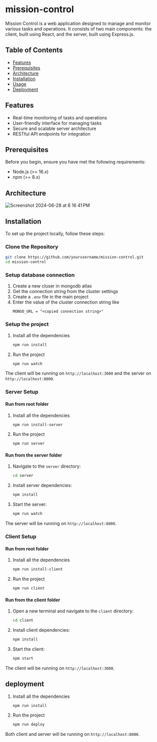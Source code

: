 # mission-control

Mission Control is a web application designed to manage and monitor various tasks and operations. It consists of two main components: the client, built using React, and the server, built using Express.js.

## Table of Contents

- [Features](#features)
- [Prerequisites](#prerequisites)
- [Architecture](#architecture)
- [Installation](#installation)
- [Usage](#usage)
- [Deployment](#deployment)

## Features

- Real-time monitoring of tasks and operations
- User-friendly interface for managing tasks
- Secure and scalable server architecture
- RESTful API endpoints for integration

## Prerequisites

Before you begin, ensure you have met the following requirements:

- Node.js (>= 16.x)
- npm (>= 8.x)

## Architecture

![Screenshot 2024-06-28 at 6 16 41 PM](https://github.com/arcw76183450/mission-control/assets/126561169/2d7428d0-fd82-48c7-848b-f6818531284f)

## Installation

To set up the project locally, follow these steps:

### Clone the Repository

```bash
git clone https://github.com/yourusername/mission-control.git
cd mission-control
```

### Setup database connection
1. Create a new cluser in mongodb atlas
2. Get the connection string from the cluster settings
3. Create a ```.env``` file in the main project
4. Enter the value of the cluster connection string like
    ```
    MONGO_URL = "<copied connection string>"
    ```

### Setup the project

1. Install all the dependencies
    ```bash
    npm run install
    ```
2. Run the project
    ```bash
    npm run watch
    ```
The client will be running on `http://localhost:3000` and the server on `http://localhost:8000`.

### Server Setup

#### Run from root folder

1. Install all the dependencies
    ```bash
    npm run install-server
    ```
2. Run the project
    ```bash
    npm run server
    ```

#### Run from the server folder

1. Navigate to the `server` directory:

    ```bash
    cd server
    ```

2. Install server dependencies:

    ```bash
    npm install
    ```

4. Start the server:

    ```bash
    npm run watch
    ```
The server will be running on `http://localhost:8000`.

### Client Setup

#### Run from root folder

1. Install all the dependencies
    ```bash
    npm run install-client
    ```
2. Run the project
    ```bash
    npm run client
    ```

#### Run from the client folder

1. Open a new terminal and navigate to the `client` directory:

    ```bash
    cd client
    ```

2. Install client dependencies:

    ```bash
    npm install
    ```

3. Start the client:

    ```bash
    npm start
    ```

The client will be running on `http://localhost:3000`.

## deployment

1. Install all the dependencies
    ```bash
    npm run install
    ```
2. Run the project
    ```bash
    npm run deploy
    ```
Both client and server will be running on `http://localhost:8000`.
